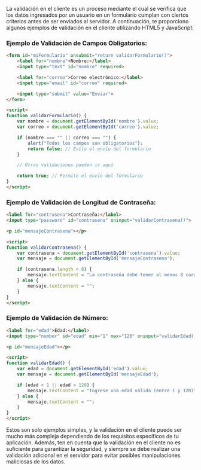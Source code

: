 La validación en el cliente es un proceso mediante el cual se verifica que los datos ingresados por un usuario en un formulario cumplan con ciertos criterios antes de ser enviados al servidor. A continuación, te proporciono algunos ejemplos de validación en el cliente utilizando HTML5 y JavaScript:

### Ejemplo de Validación de Campos Obligatorios:

```html
<form id="miFormulario" onsubmit="return validarFormulario()">
    <label for="nombre">Nombre:</label>
    <input type="text" id="nombre" required>

    <label for="correo">Correo electrónico:</label>
    <input type="email" id="correo" required>

    <input type="submit" value="Enviar">
</form>

<script>
function validarFormulario() {
    var nombre = document.getElementById('nombre').value;
    var correo = document.getElementById('correo').value;

    if (nombre === "" || correo === "") {
        alert("Todos los campos son obligatorios");
        return false; // Evita el envío del formulario
    }

    // Otras validaciones pueden ir aquí

    return true; // Permite el envío del formulario
}
</script>
```

### Ejemplo de Validación de Longitud de Contraseña:

```html
<label for="contrasena">Contraseña:</label>
<input type="password" id="contrasena" oninput="validarContrasena()">

<p id="mensajeContrasena"></p>

<script>
function validarContrasena() {
    var contrasena = document.getElementById('contrasena').value;
    var mensaje = document.getElementById('mensajeContrasena');

    if (contrasena.length < 8) {
        mensaje.textContent = "La contraseña debe tener al menos 8 caracteres";
    } else {
        mensaje.textContent = "";
    }
}
</script>
```

### Ejemplo de Validación de Número:

```html
<label for="edad">Edad:</label>
<input type="number" id="edad" min="1" max="120" oninput="validarEdad()">

<p id="mensajeEdad"></p>

<script>
function validarEdad() {
    var edad = document.getElementById('edad').value;
    var mensaje = document.getElementById('mensajeEdad');

    if (edad < 1 || edad > 120) {
        mensaje.textContent = "Ingrese una edad válida (entre 1 y 120)";
    } else {
        mensaje.textContent = "";
    }
}
</script>
```

Estos son solo ejemplos simples, y la validación en el cliente puede ser mucho más compleja dependiendo de los requisitos específicos de tu aplicación. Además, ten en cuenta que la validación en el cliente no es suficiente para garantizar la seguridad, y siempre se debe realizar una validación adicional en el servidor para evitar posibles manipulaciones maliciosas de los datos.